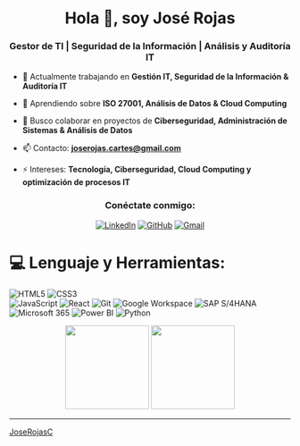 <h1 align="center">Hola 👋, soy José Rojas</h1>
<h3 align="center">Gestor de TI | Seguridad de la Información | Análisis y Auditoría IT</h3>

- 🔭 Actualmente trabajando en **Gestión IT, Seguridad de la Información & Auditoría IT**

- 🌱 Aprendiendo sobre **ISO 27001, Análisis de Datos & Cloud Computing**

- 👯 Busco colaborar en proyectos de **Ciberseguridad, Administración de Sistemas & Análisis de Datos**

- 📫 Contacto: **joserojas.cartes@gmail.com**

- ⚡ Intereses: **Tecnología, Ciberseguridad, Cloud Computing y optimización de procesos IT**

<h3 align="center">Conéctate conmigo:</h3>
<div align="center">

[![LinkedIn](https://img.shields.io/badge/LinkedIn-0077B5?style=for-the-badge&logo=linkedin&logoColor=white)](https://www.linkedin.com/in/josei-rojas-cartes/)
[![GitHub](https://img.shields.io/badge/GitHub-181717?style=for-the-badge&logo=github&logoColor=white)](https://github.com/JoseRojasC)
[![Gmail](https://img.shields.io/badge/Gmail-D14836?style=for-the-badge&logo=gmail&logoColor=white)](mailto:joserojas.cartes@gmail.com)
  
</div>

# 💻 Lenguaje y Herramientas:
![HTML5](https://img.shields.io/badge/html5-%23E34F26.svg?style=for-the-badge&logo=html5&logoColor=white) 
![CSS3](https://img.shields.io/badge/css3-%231572B6.svg?style=for-the-badge&logo=css3&logoColor=white)  
![JavaScript](https://img.shields.io/badge/javascript-%23323330.svg?style=for-the-badge&logo=javascript&logoColor=%23F7DF1E) 
![React](https://img.shields.io/badge/react-%2320232a.svg?style=for-the-badge&logo=react&logoColor=%2361DAFB) 
![Git](https://img.shields.io/badge/Git-%23F05032.svg?style=for-the-badge&logo=git&logoColor=white) 
![Google Workspace](https://img.shields.io/badge/Google%20Workspace-%234285F4.svg?style=for-the-badge&logo=google-workspace&logoColor=white)
![SAP S/4HANA](https://img.shields.io/badge/SAP%20S/4HANA-%23007DB8.svg?style=for-the-badge&logo=sap&logoColor=white)
![Microsoft 365](https://img.shields.io/badge/Microsoft%20365-%230066C2.svg?style=for-the-badge&logo=microsoft&logoColor=white)
![Power BI](https://img.shields.io/badge/Power%20BI-%23F2C811.svg?style=for-the-badge&logo=powerbi&logoColor=black)
![Python](https://img.shields.io/badge/Python-%233776AB.svg?style=for-the-badge&logo=python&logoColor=white)

<p align= "center">
  <img height= "150" src="https://github-readme-stats.vercel.app/api?username=JoseRojasC&theme=react&show_icons=true&include_all_commits=true" />
  <img height= "150" src="https://github-readme-stats.vercel.app/api/top-langs/?username=JoseRojasC&theme=react&layout=compact" />
</p>

------

[JoseRojasC](https://github.com/JoseRojasC)


